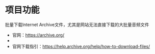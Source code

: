 # 项目功能

批量下载Internet Archive文件，尤其是网站无法直接下载的大批量音频文件

- 官网：https://archive.org/
- 
- 官网下载指引：https://help.archive.org/help/how-to-download-files/

# 
